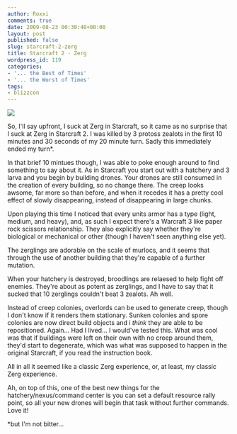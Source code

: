```yaml
---
author: Roxxi
comments: true
date: 2009-08-23 00:30:40+00:00
layout: post
published: false
slug: starcraft-2-zerg
title: Starcraft 2 - Zerg
wordpress_id: 119
categories:
- '... the Best of Times'
- '... the Worst of Times'
tags:
- blizzcon
---
```


[![](/img/2009/08/p-2048-1536-ca68ce3d-e54f-4830-879c-bdf60163b138.jpeg)](/img/2009/08/p-2048-1536-ca68ce3d-e54f-4830-879c-bdf60163b138.jpeg)



So, I'll say upfront, I suck at Zerg in Starcraft, so it came as no surprise that I suck at Zerg in Starcraft 2. I was killed by 3 protoss zealots in the first 10 minutes and 30 seconds of my 20 minute turn. Sadly this immediately ended my turn*.

In that brief 10 mintues though, I was able to poke enough around to find something to say about it. As in Starcraft you start out with a hatchery and 3 larva and you begin by building drones. Your drones are still consumed in the creation of every building, so no change there. The creep looks awsome, far more so than before, and when it recedes  it has a pretty cool effect of slowly disappearing, instead of disappearing in large chunks. 

Upon playing this time I noticed that every units armor has a type (light, medium, and heavy), and, as such I expect there's a Warcraft 3 like paper rock scissors relationship. They also explicitly say whether they're biological or mechanical or other (though I haven't seen anything else yet).

The zerglings are adorable on the scale of murlocs, and it seems that through the use of another building that they're capable of a further mutation. 

When your hatchery is destroyed, broodlings are relaesed to help fight off enemies. They're about as potent as zerglings, and I have to say that it sucked that 10 zerglings couldn't beat 3 zealots. Ah well.

Instead of creep colonies, overlords can be used to generate creep, though I don't know if it renders them stationary. Sunken colonies and spore colonies are now direct build objects and i *think* they are able to be repositioned. Again... Had I lived... I would've tested this. What was cool was that if buildings were left on their own with no creep around them, they'd start to degenerate, which was what was supposed to happen in the original Starcraft, if you read the instruction book.

All in all it seemed like a classic Zerg experience, or, at least, my classic Zerg experience.

Ah, on top of this, one of the best new things for the hatchery/nexus/command center is you can set a default resource rally point, so all your new drones will begin that task without further commands. Love it!

*but I'm not bitter... 

